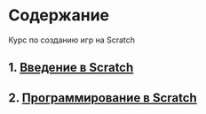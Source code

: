 # Содержание

Курс по созданию игр на Scratch

## 1. [Введение в Scratch](1_Scratch_Intro/README.md)

## 2. [Программирование в Scratch](2_Scratch_Programming/README.md)
